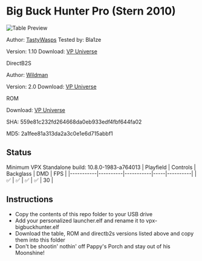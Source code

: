 # Big Buck Hunter Pro (Stern 2010)

![Table Preview](https://i.imgur.com/c9VOMjn.png)

Author: [TastyWasps](https://vpuniverse.com/profile/44724-tastywasps/) Tested by: Bla1ze 

Version: 1.10 
Download: [VP Universe](https://vpuniverse.com/files/file/18215-big-buck-hunter-pro-stern-2010/)

DirectB2S

Author: [Wildman](https://vpuniverse.com/profile/5-wildman/)

Version: 2.0
Download: [VP Universe](https://vpuniverse.com/files/file/2454-big-buck-hunter-pro-stern-2010/)

ROM

Download: [VP Universe](https://vpuniverse.com/files/file/3472-big-buck-hunter-pro-v17/)

SHA: 559e81c232fd264668da0eb933edf4fbf644fa02

MD5: 2a1fee81a313da2a3c0e1e6d715abbf1

## Status 

Minimum VPX Standalone build: 10.8.0-1983-a764013
| Playfield | Controls | Backglass | DMD | FPS | 
|-----------|----------|-----------|-----|----------|
| :white_check_mark: | :white_check_mark: | :white_check_mark: | :white_check_mark: | 30 |

## Instructions

- Copy the contents of this repo folder to your USB drive
- Add your personalized launcher.elf and rename it to vpx-bigbuckhunter.elf
- Download the table, ROM and directb2s versions listed above and copy them into this folder
- Don't be shootin' nothin' off Pappy's Porch and stay out of his Moonshine!